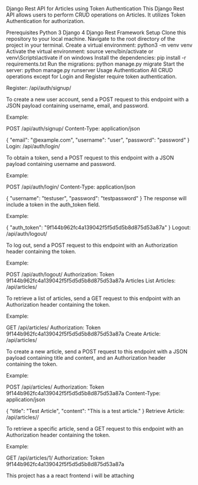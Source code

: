 Django Rest API for Articles using Token Authentication
This Django Rest API allows users to perform CRUD operations on Articles. It utilizes Token Authentication for authorization.

Prerequisites
Python 3
Django 4
Django Rest Framework
Setup
Clone this repository to your local machine.
Navigate to the root directory of the project in your terminal.
Create a virtual environment: python3 -m venv venv
Activate the virtual environment: source venv/bin/activate or venv\Scripts\activate if on windows
Install the dependencies: pip install -r requirements.txt
Run the migrations: python manage.py migrate
Start the server: python manage.py runserver
Usage
Authentication
All CRUD operations except for Login and Register require token authentication.

Register: /api/auth/signup/

To create a new user account, send a POST request to this endpoint with a JSON payload containing username, email, and password.

Example:

POST /api/auth/signup/
Content-Type: application/json

{
    "email": "@example.com",
    "username": "user",
    "password": "password"
}
Login: /api/auth/login/

To obtain a token, send a POST request to this endpoint with a JSON payload containing username and password.

Example:

POST /api/auth/login/
Content-Type: application/json

{
    "username": "testuser",
    "password": "testpassword"
}
The response will include a token in the auth_token field.

Example:

{
    "auth_token": "9f144b962fc4a139042f5f5d5d5b8d875d53a87a"
}
Logout: /api/auth/logout/

To log out, send a POST request to this endpoint with an Authorization header containing the token.

Example:

POST /api/auth/logout/
Authorization: Token 9f144b962fc4a139042f5f5d5d5b8d875d53a87a
Articles
List Articles: /api/articles/

To retrieve a list of articles, send a GET request to this endpoint with an Authorization header containing the token.

Example:


GET /api/articles/
Authorization: Token 9f144b962fc4a139042f5f5d5d5b8d875d53a87a
Create Article: /api/articles/

To create a new article, send a POST request to this endpoint with a JSON payload containing title and content, and an Authorization header containing the token.

Example:


POST /api/articles/
Authorization: Token 9f144b962fc4a139042f5f5d5d5b8d875d53a87a
Content-Type: application/json

{
    "title": "Test Article",
    "content": "This is a test article."
}
Retrieve Article: /api/articles/<id>/

To retrieve a specific article, send a GET request to this endpoint with an Authorization header containing the token.

Example:

GET /api/articles/1/
Authorization: Token 9f144b962fc4a139042f5f5d5d5b8d875d53a87a



This project has a a react frontend i will be attaching 


